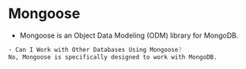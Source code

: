 # Mongoose

- Mongoose is an Object Data Modeling (ODM) library for MongoDB.

```bash
- Can I Work with Other Databases Using Mongoose?
No, Mongoose is specifically designed to work with MongoDB.
```
